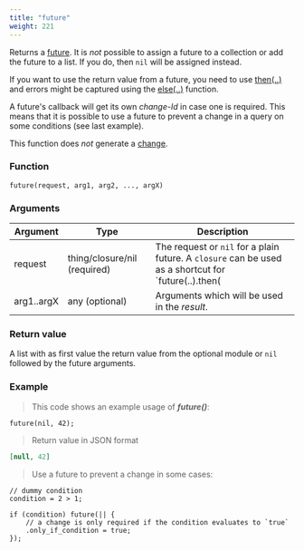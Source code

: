 ```yaml
---
title: "future"
weight: 221
---
```


Returns a [future](../../data-types/future). It is *not* possible to assign a future to
a collection or add the future to a list. If you do, then `nil` will be assigned instead.

If you want to use the return value from a future, you need to use [then(..)](../../data-types/future/then) and errors might be captured using the [else(..)](../../data-types/future/else) function.

A future's callback will get its own *change-Id* in case one is required. This means that it is possible to use a future to prevent a change in a query on some conditions (see last example).

This function does *not* generate a [change](../../overview/changes).

### Function

`future(request, arg1, arg2, ..., argX)`

### Arguments

Argument | Type | Description
-------- | ---- | -----------
request | thing/closure/nil (required) | The request or `nil` for a plain future. A `closure` can be used as a shortcut for `future(..).then(||...)`.
arg1..argX | any (optional) | Arguments which will be used in the *result*.

### Return value

A list with as first value the return value from the optional module or `nil` followed by the
future arguments.

### Example

> This code shows an example usage of  ***future()***:

```thingsdb,json_response
future(nil, 42);
```

> Return value in JSON format

```json
[null, 42]
```

> Use a future to prevent a change in some cases:

```thingsdb,should_pass
// dummy condition
condition = 2 > 1;

if (condition) future(|| {
    // a change is only required if the condition evaluates to `true`
    .only_if_condition = true;
});
```
